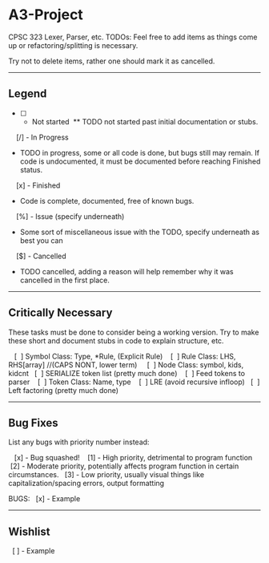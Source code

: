 # A3-Project
CPSC 323 Lexer, Parser, etc.
TODOs:
Feel free to add items as things come up or refactoring/splitting is necessary.

Try not to delete items, rather one should mark it as cancelled.




--------
Legend
--------

 * [ ] - Not started
 ** TODO not started past initial documentation or stubs.

    [/] - In Progress
 * TODO in progress, some or all code is done, but bugs still may remain. If code is undocumented, it must be documented before reaching Finished status.

    [x] - Finished
 * Code is complete, documented, free of known bugs.

    [%] - Issue (specify underneath)
 * Some sort of miscellaneous issue with the TODO, specify underneath as best you can

    [$] - Cancelled
 * TODO cancelled, adding a reason will help remember why it was cancelled in the first place.


---------------------
Critically Necessary
---------------------
These tasks must be done to consider being a working version. Try to make these short and document stubs in code to explain structure, etc.

    [  ] Symbol Class: Type, *Rule, (Explicit Rule)
    [  ] Rule Class: LHS, RHS[array] //(CAPS NONT, lower term)
    [  ] Node Class: symbol, kids, kidcnt
    [  ] SERIALIZE token list (pretty much done)
    [  ] Feed tokens to parser
    [  ] Token Class: Name, type
    [  ] LRE (avoid recursive infloop)
    [  ] Left factoring (pretty much done)


----------
Bug Fixes
----------
List any bugs with priority number instead:

    [x] - Bug squashed!
    [1] - High priority, detrimental to program function
    [2] - Moderate priority, potentially affects program function in certain circumstances.
    [3] - Low priority, usually visual things like capitalization/spacing errors, output formatting


BUGS:
    [x] - Example

---------
Wishlist
---------

    [ ] - Example
